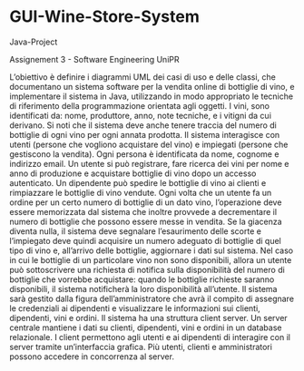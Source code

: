 # GUI-Wine-Store-System

Java-Project

Assignement 3 - Software Engineering UniPR

L’obiettivo è definire i diagrammi UML dei casi di uso e delle classi, che documentano un sistema software per la vendita online di bottiglie di vino, e implementare il sistema in Java, utilizzando in modo appropriato le tecniche di riferimento della programmazione orientata agli oggetti. I vini, sono identificati da: nome, produttore, anno, note tecniche, e i vitigni da cui derivano. Si noti che il sistema deve anche tenere traccia del numero di bottiglie di ogni vino per ogni annata prodotta. Il sistema interagisce con utenti (persone che vogliono acquistare del vino) e impiegati (persone che gestiscono la vendita). Ogni persona è identificata da nome, cognome e indirizzo email. Un utente si può registrare, fare ricerca dei vini per nome e anno di produzione e acquistare bottiglie di vino dopo un accesso autenticato. Un dipendente può spedire le bottiglie di vino ai clienti e rimpiazzare le bottiglie di vino vendute. Ogni volta che un utente fa un ordine per un certo numero di bottiglie di un dato vino, l’operazione deve essere memorizzata dal sistema che inoltre provvede a decrementare il numero di bottiglie che possono essere messe in vendita. Se la giacenza diventa nulla, il sistema deve segnalare l’esaurimento delle scorte e l’impiegato deve quindi acquisire un numero adeguato di bottiglie di quel tipo di vino e, all’arrivo delle bottiglie, aggiornare i dati sul sistema. Nel caso in cui le bottiglie di un particolare vino non sono disponibili, allora un utente può sottoscrivere una richiesta di notifica sulla disponibilità del numero di bottiglie che vorrebbe acquistare: quando le bottiglie richieste saranno disponibili, il sistema notificherà la loro disponibilità all’utente. Il sistema sarà gestito dalla figura dell’amministratore che avrà il compito di assegnare le credenziali ai dipendenti e visualizzare le informazioni sui clienti, dipendenti, vini e ordini. Il sistema ha una struttura client server. Un server centrale mantiene i dati su clienti, dipendenti, vini e ordini in un database relazionale. I client permettono agli utenti e ai dipendenti di interagire con il server tramite un’interfaccia grafica. Più utenti, clienti e amministratori possono accedere in concorrenza al server.
